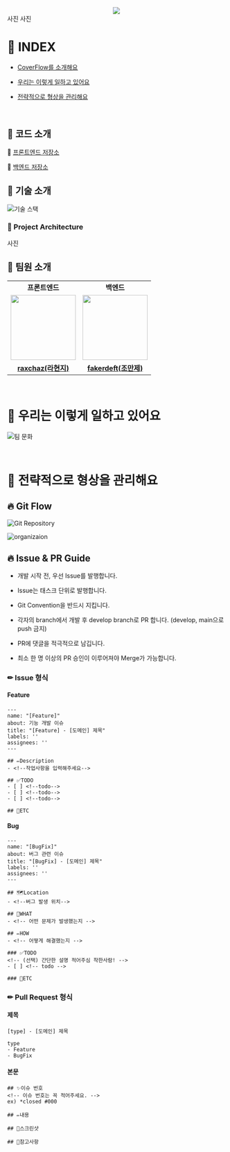 <div align="center">
<a href="https://hits.seeyoufarm.com"><img src="https://hits.seeyoufarm.com/api/count/incr/badge.svg?url=https%3A%2F%2Fgithub.com%2FCOFLLL&count_bg=%23FF8D1D&title_bg=%2386757E&icon_color=%23E1DEDE&title=Views&edge_flat=false"/></a>
</div>
사진
사진

# 📑 INDEX
- [CoverFlow를 소개해요](https://github.com/COFLLL#-coverflow를-소개해요)

- [우리는 이렇게 일하고 있어요](https://github.com/COFLLL#-우리는-이렇게-일하고-있어요)

- [전략적으로 형상을 관리해요](https://github.com/COFLLL#-전략적으로-형상을-관리해요)

<br>

## 🎁 코드 소개
🌌 [프론트엔드 저장소](https://github.com/COFLLL/CoverFlow-FE) <br>

🌌 [백엔드 저장소](https://github.com/COFLLL/CoverFlow-BE)

## 🎁 기술 소개
![기술 스택](https://github.com/COFLLL/.github/assets/119282494/bfab4e47-3ebb-4b2c-ae1d-c3de98c50d8d)


### 🎉 Project Architecture
사진

## 🎁 팀원 소개
<table>
  <tr>
    <td align="center"><strong>프론트엔드</strong></td>
    <td align="center"><strong>백엔드</strong></td>
  </tr>
  <tr>
    <td align="center"><a href="https://github.com/raxchaz"><img src="https://avatars.githubusercontent.com/raxchaz" width="150px;" alt="">
    <td align="center"><a href="https://github.com/fakerdeft"><img src="https://avatars.githubusercontent.com/fakerdeft" width="150px;" alt="">
  </tr>
  <tr>
    <td align="center"><a href="https://github.com/raxchaz"><b>raxchaz(라현지)</b></td>
    <td align="center"><a href="https://github.com/fakerdeft"><b>fakerdeft(조만제)</b></td>
  </tr>
</table>
        
<br>
        
# 🚀 우리는 이렇게 일하고 있어요
![팀 문화](https://github.com/COFLLL/.github/assets/119282494/38100e37-1878-49f3-a0d9-7af64e36a53a)




<br>

# 🚀 전략적으로 형상을 관리해요
## 🔥 Git Flow
![Git Repository](https://github.com/COFLLL/.github/assets/119282494/af10debf-3957-4641-85af-88f78a2a2e64)

![organizaion](https://github.com/COFLLL/.github/assets/119282494/5f01f745-eb41-471c-9687-d52516f19fd0)


## 🔥 Issue & PR Guide
- 개발 시작 전, 우선 Issue를 발행합니다.

- Issue는 태스크 단위로 발행합니다.

- Git Convention을 반드시 지킵니다.

- 각자의 branch에서 개발 후 develop branch로 PR 합니다. (develop, main으로 push 금지)

- PR에 댓글을 적극적으로 남깁니다.

- 최소 한 명 이상의 PR 승인이 이루어져야 Merge가 가능합니다.

### ✏ Issue 형식
#### Feature
```
---
name: "[Feature]"
about: 기능 개발 이슈
title: "[Feature] - [도메인] 제목"
labels: ''
assignees: ''
---
    
## ✏️Description
- <!--작업사항을 입력해주세요-->

## ✅TODO
- [ ] <!--todo-->
- [ ] <!--todo-->
- [ ] <!--todo-->

## 🐾ETC
```
#### Bug
```
---
name: "[BugFix]"
about: 버그 관련 이슈
title: "[BugFix] - [도메인] 제목"
labels: ''
assignees: ''
---

## 🗺️Location
- <!--버그 발생 위치-->

## 🤷WHAT
- <!-- 어떤 문제가 발생했는지 -->

## ✏️HOW
- <!-- 어떻게 해결했는지 -->

### ✅TODO
<!-- (선택) 간단한 설명 적어주심 착한사람! -->
- [ ] <!-- todo -->

### 🐾ETC
```
### ✏ Pull Request 형식
#### 제목
```
[type] - [도메인] 제목
    
type
- Feature
- BugFix
```
#### 본문
```
## ✨이슈 번호
<!-- 이슈 번호는 꼭 적어주세요. -->
ex) *closed #000

## ✏️내용

## 📸스크린샷

## 🎁참고사항
```
